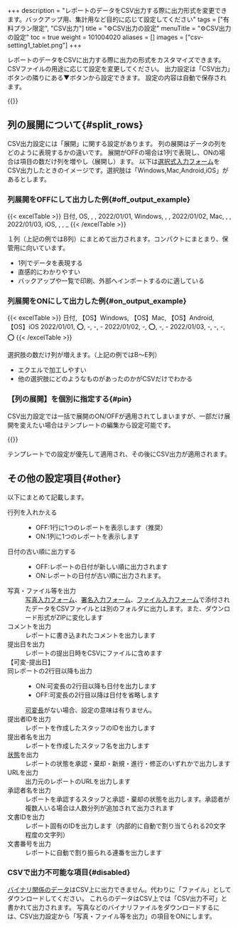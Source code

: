 +++
description = "レポートのデータをCSV出力する際に出力形式を変更できます。バックアップ用、集計用など目的に応じて設定してください"
tags = ["有料プラン限定", "CSV出力"]
title = "⚙️CSV出力の設定"
menuTitle = "⚙️CSV出力の設定"
toc = true
weight = 101004020
aliases = []
images = ["csv-setting1_tablet.png"]
+++

レポートのデータをCSVに出力する際に出力の形式をカスタマイズできます。
CSVファイルの用途に応じて設定を変更してください。
出力設定は「CSV出力」ボタンの隣りにある▼ボタンから設定できます。
設定の内容は自動で保存されます。

{{<icatch filename="csv-setting1" msg="CSV出力のオプション設定はONかOFFだけで設定できるよ" alice="ok">}}

## 列の展開について{#split_rows}

CSV出力設定には「展開」に関する設定があります。
列の展開はデータの列をどのように表現するかの違いです。
展開がOFFの場合は1列で表現し、ONの場合は項目の数だけ列を増やし（展開し）ます。
以下は[選択式入力フォーム](/docs/manual/initial-setting/template/selects/#plain)をCSV出力したときのイメージです。選択肢は「Windows,Mac,Android,iOS」があるとします。

### 列展開をOFFにして出力した例{#off_output_example}

{{< excelTable >}}
日付, OS, , , 
2022/01/01, Windows, , , 
2022/01/02, Mac, , , 
2022/01/03, iOS, , , _
{{< /excelTable >}}

１列（上記の例ではB列）にまとめて出力されます。コンパクトにまとまり、保管用に向いています。

- 1列でデータを表現する
- 直感的にわかりやすい
- バックアップや一覧で印刷、外部へインポートするのに適している



### 列展開をONにして出力した例{#on_output_example}

{{< excelTable >}}
日付, 【OS】Windows, 【OS】Mac, 【OS】Android, 【OS】iOS
2022/01/01, ⭕, -, -, -
2022/01/02, -, ⭕, -, -
2022/01/03, -, -, -, ⭕
{{< /excelTable >}}


選択肢の数だけ列が増えます。（上記の例ではB〜E列）

- エクエルで加工しやすい
- 他の選択肢にどのようなものがあったのかがCSVだけでわかる





### 【列の展開】を個別に指定する{#pin}

CSV出力設定では一括で展開のON/OFFが適用されてしまいますが、一部だけ展開を変えたい場合はテンプレートの編集から設定可能です。

{{<icatch filename="template-setting" msg="テンプレート上の設定が最も優先されます" alice="pc">}}

テンプレートでの設定が優先して適用され、その後にCSV出力が適用されます。

## その他の設定項目{#other}

以下にまとめて記載します。

<dl class="basic">

<dt>行列を入れかえる</dt>
<dd>
<ul>
<li>OFF:1行に1つのレポートを表示します（推奨）</li>
<li>ON:1列に1つのレポートを表示します</li>
</ul>
</dd>

<dt>日付の古い順に出力する</dt>
<dd>
<ul>
<li>OFF:レポートの日付が新しい順に出力されます</li>
<li>ON:レポートの日付が古い順に出力されます。</li>
</ul>
</dd>

<dt>写真・ファイル等を出力</dt>
<dd><a href="/docs/manual/initial-setting/template/binarys/#picture">写真入力フォーム</a>、<a href="/docs/manual/initial-setting/template/binarys/#sign">署名入力フォーム</a>、<a href="/docs/manual/initial-setting/template/binarys/#file">ファイル入力フォーム</a>で添付されたデータをCSVファイルとは別のフォルダに出力します。また、ダウンロード形式がZIPに変化します</dd>

<dt>コメントを出力</dt>
<dd>レポートに書き込まれたコメントを出力します</dd>

<dt>提出日を出力</dt>
<dd>レポートの提出日時をCSVにファイルに含めます</dd>

<dt>【可変-提出日】<br>同レポートの2行目以降も出力</dt>
<dd>
<ul>
<li>ON:可変長の2行目以降も日付を出力します</li>
<li>OFF:可変長の2行目以降は日付を省略します</li>
</ul>
<a href="/docs/manual/initial-setting/template/array/">可変長</a>がない場合、設定の意味は有りません。
</dd>

<dt>提出者IDを出力</dt>
<dd>レポートを作成したスタッフのIDを出力します</dd>

<dt>提出者名を出力</dt>
<dd>レポートを作成したスタッフ名を出力します</dd>

<dt><a href="/docs/manual/read-report/state/">状態</a>を出力</dt>
<dd>レポートの状態を承認・棄却・新規・進行・修正のいずれかで出力します</dd>

<dt>URLを出力</dt>
<dd>出力元のレポートのURLを出力します</dd>

<dt>承認者名を出力</dt>
<dd>レポートを承認するスタッフと承認・棄却の状態を出力します。承認者が複数人いる場合は人数分列が追加されて出力されます</dd>

<dt>文書IDを出力</dt>
<dd>レポート固有のIDを出力します（内部的に自動で割り当てられる20文字程度の文字列）</dd>


<dt>文書番号を出力</dt>
<dd>レポートに自動で割り振られる連番を出力します</dd>
</dl>

### CSVで出力不可能な項目{#disabled}

[バイナリ関係のデータ](/docs/manual/initial-setting/template/binarys/)はCSV上に出力できません。代わりに「ファイル」としてダウンロードしてください。
これらのデータはCSV上では「CSV出力不可」と書かれて出力されます。
写真などのバイナリファイルをダウンロードするには、CSV出力設定から「写真・ファイル等を出力」の項目をONにします。
